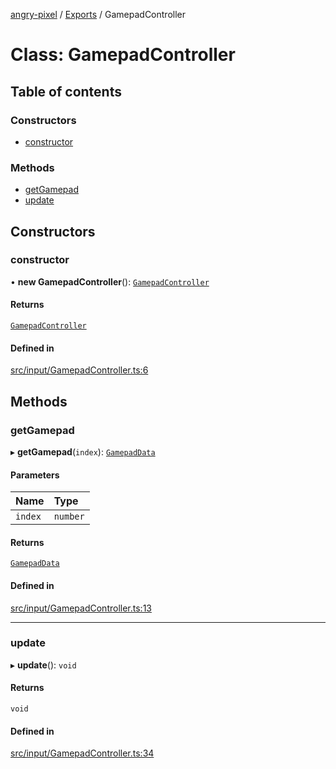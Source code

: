 [angry-pixel](../README.md) / [Exports](../modules.md) / GamepadController

# Class: GamepadController

## Table of contents

### Constructors

- [constructor](GamepadController.md#constructor)

### Methods

- [getGamepad](GamepadController.md#getgamepad)
- [update](GamepadController.md#update)

## Constructors

### constructor

• **new GamepadController**(): [`GamepadController`](GamepadController.md)

#### Returns

[`GamepadController`](GamepadController.md)

#### Defined in

[src/input/GamepadController.ts:6](https://github.com/angry-pixel-studio/angry-pixel-engine/blob/6176278/src/input/GamepadController.ts#L6)

## Methods

### getGamepad

▸ **getGamepad**(`index`): [`GamepadData`](GamepadData.md)

#### Parameters

| Name | Type |
| :------ | :------ |
| `index` | `number` |

#### Returns

[`GamepadData`](GamepadData.md)

#### Defined in

[src/input/GamepadController.ts:13](https://github.com/angry-pixel-studio/angry-pixel-engine/blob/6176278/src/input/GamepadController.ts#L13)

___

### update

▸ **update**(): `void`

#### Returns

`void`

#### Defined in

[src/input/GamepadController.ts:34](https://github.com/angry-pixel-studio/angry-pixel-engine/blob/6176278/src/input/GamepadController.ts#L34)
